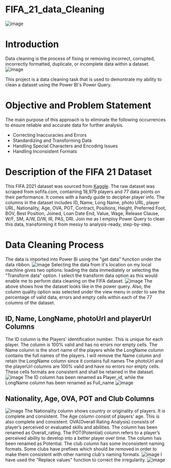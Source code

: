 # FIFA_21_data_Cleaning

![image](https://github.com/TochukwuPhilip/FIFA_21_data_Cleaning/assets/108484860/9cd0a871-65ef-4713-81df-32904a51acbe)

# Introduction
Data cleaning is the process of fixing or removing incorrect, corrupted, incorrectly formatted, duplicate, or incomplete data within a dataset.
![image](https://github.com/TochukwuPhilip/FIFA_21_data_Cleaning/assets/108484860/56bebc02-f85e-49e6-8316-593b094ca4ca)

This project is a data cleaning task that is used to demontrate my ability to clean a dataset using the Power BI's Power Query. 

# Objective and Problem Statement
The main purpose of this approach is to eliminate the following occurrences to ensure reliable and accurate data for further analysis.
- Correcting Inaccuracies and Errors
- Standardizing and Transforming Data
- Handling Special Characters and Encoding Issues
- Handling Inconsistent Formats

# Description of the FIFA 21 Dataset
This FIFA 2021 dataset was sourced from [Kaggle](https://www.kaggle.com/datasets/yagunnersya/fifa-21-messy-raw-dataset-for-cleaning-exploring/).
The raw dataset was scraped from sofifa.com, containing 18,979 players and 77 data points on their performance. It comes with a handy guide to decipher player info. 
The columns in the dataset includes ID, Name, Long Name, photo URL, player URL, Nationality, Age, OVA, POT, Contract, Positions, Height, Preferred Foot, BOV, Best Position, Joined, Loan Date End, Value, Wage, Release Clause, W/F, SM, A/W, D/W, IR, PAS, DRI.
Join me as I employ Power Query to clean this data, transforming it from messy to analysis-ready, step-by-step.

# Data Cleaning Process
The data is imported into Power Bi using the "get data" function under the data ribbon.
![image](https://github.com/TochukwuPhilip/FIFA_21_data_Cleaning/assets/108484860/65c0b9c6-ef03-493d-a36b-bcf3be15e8f4)
Selecting the data from it's location on my local machine gives two options: loading the data immediately or selecting the "Transform data" option.
I select the transform data option as this would enable me to perform data cleaning on the FIFA dataset.
![image](https://github.com/TochukwuPhilip/FIFA_21_data_Cleaning/assets/108484860/018af449-8f32-48d9-8630-b9c57b16f0a6)
The above shows how the dataset looks like in the power query. Also, the column quality option was selected under the view menu in order to see the percentage of valid data, errors and empty cells within each of the 77 columns of the dataset.
## ID, Name, LongName, photoUrl and playerUrl Columns
The ID column is the Players' identification number.  This is unique for each player. The column is 100% valid and has no errors nor empty cells.
The Name column is the short name of the players while the LongName column contains the full names of the players. I will remove the Name column and retain the LongName column since it contains full names
The photoUrl and the playerUrl columns are 100% valid and have no errors nor empty cells. These cells formats are consistent and shall be retained in the dataset.
![image](https://github.com/TochukwuPhilip/FIFA_21_data_Cleaning/assets/108484860/921cb843-b12e-4c2e-8add-b45556c3318c)
The ID column has been renamed as Player_id, while the  LongName column has been renamed as Full_name
![image](https://github.com/TochukwuPhilip/FIFA_21_data_Cleaning/assets/108484860/dfec7ee9-8ae3-4690-b879-5b5b79c8bc7f)
## Nationality, Age, OVA, POT and Club Columns
![image](https://github.com/TochukwuPhilip/FIFA_21_data_Cleaning/assets/108484860/643ab875-6a54-498b-ab3c-35f0f08d5636)
The Nationality column shows country or originality of players. It is complete and consistent.
The Age column consist of players' age. This is also complete and consistent.
OVA(Overall Rating Analysis) consists of player’s perceived or evaluated skills and abilities. The column has been renamed as Overall_rating. The POT(Potential) column refers to a player’s perceived ability to develop into a better player over time. The column has been renamed as Potential.
The club column has some inconsistent naming formats. Some clubs have prefixes which should be removed in order to make them consistent with other naming club's naming formats.
![image](https://github.com/TochukwuPhilip/FIFA_21_data_Cleaning/assets/108484860/060e1ecf-6c80-4067-b290-6df0b814fe41)
I have used the "Replace values" function to correct the irregularity.
![image](https://github.com/TochukwuPhilip/FIFA_21_data_Cleaning/assets/108484860/2802c9f8-f943-4e78-a626-70c3c0f9c85f)












